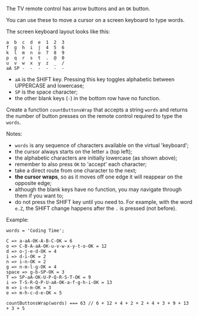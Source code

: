The TV remote control has arrow buttons and an `OK` button.

You can use these to move a cursor on a screen keyboard to type words.

The screen keyboard layout looks like this:

```
a  b  c  d  e  1  2  3
f  g  h  i  j  4  5  6
k  l  m  n  o  7  8  9
p  q  r  s  t  .  @  0
u  v  w  x  y  z  _  /
aA SP -  -  -  -  -  -
```

- `aA` is the SHIFT key. Pressing this key toggles alphabetic between UPPERCASE
  and lowercase;
- `SP` is the space character;
- the other blank keys (`-`) in the bottom row have no function.

Create a function `countButtonsWrap` that accepts a string `words` and returns the number
of button presses on the remote control required to type the `words`.

Notes:

- `words` is any sequence of characters available on the virtual 'keyboard';
- the cursor always starts on the letter `a` (top left);
- the alphabetic characters are initially lowercase (as shown above);
- remember to also press `OK` to 'accept' each character;
- take a direct route from one character to the next;
- **the cursor wraps**, so as it moves off one edge it will reappear on the opposite
  edge;
- although the blank keys have no function, you may navigate through them if you
  want to;
- do not press the SHIFT key until you need to. For example, with the word `e.Z`,
  the SHIFT change happens after the `.` is pressed (not before).

Example:

```
words = 'Coding Time';

C => a-aA-OK-A-B-C-OK = 6
o => C-B-A-aA-OK-u-v-w-x-y-t-o-OK = 12
d => o-j-e-d-OK = 4
i => d-i-OK = 2
n => i-n-OK = 2
g => n-m-l-g-OK = 4
space => g-b-SP-OK = 3
T => SP-aA-OK-U-P-Q-R-S-T-OK = 9
i => T-S-R-Q-P-U-aA-OK-a-f-g-h-i-OK = 13
m => i-n-m-OK = 3
e => m-h-c-d-e-OK = 5

countButtonsWrap(words) === 63 // 6 + 12 + 4 + 2 + 2 + 4 + 3 + 9 + 13 + 3 + 5
```
